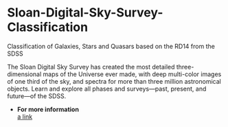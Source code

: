 # Sloan-Digital-Sky-Survey-Classification
Classification of Galaxies, Stars and Quasars based on the RD14 from the SDSS


The Sloan Digital Sky Survey has created the most detailed three-dimensional maps of the Universe ever made, with deep multi-color images of one third of the sky, and spectra for more than three million astronomical objects. Learn and explore all phases and surveys—past, present, and future—of the SDSS.


* **For more information**  
[a link](http://www.sdss.org/)
